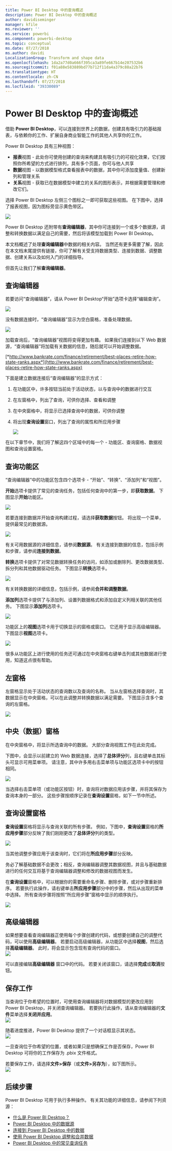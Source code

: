 ```yaml
---
title: Power BI Desktop 中的查询概述
description: Power BI Desktop 中的查询概述
author: davidiseminger
manager: kfile
ms.reviewer: ''
ms.service: powerbi
ms.component: powerbi-desktop
ms.topic: conceptual
ms.date: 07/27/2018
ms.author: davidi
LocalizationGroup: Transform and shape data
ms.openlocfilehash: 1da2a77d0a666f395ca3a89fe667b14e207532b6
ms.sourcegitcommit: f01a88e583889bd77b712f11da4a379c88a22b76
ms.translationtype: HT
ms.contentlocale: zh-CN
ms.lasthandoff: 07/27/2018
ms.locfileid: "39330089"
---
```

# <a name="query-overview-in-power-bi-desktop"></a>Power BI Desktop 中的查询概述
借助 **Power BI Desktop**，可以连接到世界上的数据，创建具有吸引力的基础报表，与依赖你的工作、扩展自身商业智能工作的其他人共享你的工作。

Power BI Desktop 具有三种视图：

* **报表**视图 - 此处你可使用创建的查询来构建具有吸引力的可视化效果，它们按照你所希望的方式进行排列，具有多个页面，你可与他人共享
* **数据**视图 - 以数据模型格式查看报表中的数据，其中你可添加度量值、创建新列和管理关系
* **关系**视图 - 获取已在数据模型中建立的关系的图形表示，并根据需要管理和修改它们。

选择 Power BI Desktop 左侧三个图标之一即可获取这些视图。 在下图中，选择了报表视图，因为图标旁显示黄色带区。  

![](media/desktop-query-overview/queryoverview_viewicons.png)

Power BI Desktop 还附带有**查询编辑器**，其中你可连接到一个或多个数据源，调整和转换数据以满足自己的需要，然后将该模型加载到 Power BI Desktop。

本文档概述了处理**查询编辑器**中数据的相关内容。 当然还有更多需要了解，因此在本文档末尾提供有链接，你可了解有关受支持数据类型、连接到数据、调整数据、创建关系以及如何入门的详细指导。

但首先让我们了解**查询编辑器**。

## <a name="the-query-editor"></a>查询编辑器
若要访问“查询编辑器”，请从 Power BI Desktop“开始”选项卡选择“编辑查询”。  

![](media/desktop-query-overview/queryoverview_queryview.png)

没有数据连接时，“查询编辑器”显示为空白窗格，准备处理数据。  

![](media/desktop-query-overview/queryoverview_blankpane.png)

加载查询后，“查询编辑器”视图将变得更加有趣。 如果我们连接到以下 Web 数据源，“查询编辑器”将加载有关数据的信息，随后就可以开始调整数据。

[*http://www.bankrate.com/finance/retirement/best-places-retire-how-state-ranks.aspx*](http://www.bankrate.com/finance/retirement/best-places-retire-how-state-ranks.aspx)

下面是建立数据连接后“查询编辑器”的显示方式：

1. 在功能区中，许多按钮当前处于活动状态，以与查询中的数据进行交互
2. 在左窗格中，列出了查询，可供你选择、查看和调整
3. 在中央窗格中，将显示已选择查询中的数据，可供你调整
4. 将出现**查询设置**窗口，列出了查询的属性和所应用步骤  
   
   ![](media/desktop-query-overview/queryoverview_withdataconnection.png)

在以下章节中，我们将了解这四个区域中的每一个 - 功能区、查询窗格、数据视图和查询设置窗格。

## <a name="the-query-ribbon"></a>查询功能区
“查询编辑器”中的功能区包含四个选项卡 - “开始”、“转换”、“添加列”和“视图”。

**开始**选项卡提供了常见的查询任务，包括任何查询中的第一步，即**获取数据**。 下图显示**开始**功能区。  

![](media/desktop-query-overview/queryoverview_ribbon.png)

若要连接到数据并开始查询构建过程，请选择**获取数据**按钮。 将出现一个菜单，提供最常见的数据源。  

![](media/desktop-query-overview/queryoverview_getdatamenu.png)

有关可用数据源的详细信息，请参阅**数据源**。 有关连接到数据的信息，包括示例和步骤，请参阅**连接到数据**。

**转换**选项卡提供了对常见数据转换任务的访问，如添加或删除列、更改数据类型、拆分列和其他数据驱动任务。 下图显示**转换**选项卡。  

![](media/desktop-query-overview/queryoverview_transformribbon.png)

有关转换数据的详细信息，包括示例，请参阅**合并和调整数据**。

**添加列**选项卡提供了与添加列、设置列数据格式和添加自定义列相关联的其他任务。 下图显示**添加列**选项卡。  

![](media/desktop-query-overview/queryoverview_addcolumnribbon.png)

功能区上的**视图**选项卡用于切换显示的窗格或窗口。 它还用于显示高级编辑器。 下图显示**视图**选项卡。  

![](media/desktop-query-overview/queryoverview_viewribbon.png)

很多从功能区上进行使用的任务还可通过在中央窗格右键单击列或其他数据进行使用，知道这点很有帮助。

## <a name="the-left-pane"></a>左窗格
左窗格显示处于活动状态的查询数以及查询的名称。 当从左窗格选择查询时，其数据显示在中央窗格，可以在此调整并转换数据以满足需要。 下图显示含多个查询的左窗格。  

![](media/desktop-query-overview/queryoverview_theleftpane.png)

## <a name="the-center-data-pane"></a>中央（数据）窗格
在中央窗格中，将显示所选查询中的数据。 大部分查询视图工作在此处完成。

下图中，会显示以前建立的 Web 数据连接，选择了**总体评分**列，且右键单击其标头可显示可用菜单项。 请注意，其中许多用右击菜单项与功能区选项卡中的按钮相同。  

![](media/desktop-query-overview/queryoverview_thecenterpane.png)

当选择右击菜单项（或功能区按钮）时，查询将对数据应用该步骤，并将其保存为查询本身的一部分。 这些步骤按顺序记录在**查询设置**窗格，如下一节中所述。  

## <a name="the-query-settings-pane"></a>查询设置窗格
**查询设置**窗格将显示与查询关联的所有步骤。 例如，下图中，**查询设置**窗格的**所应用步骤**部分反映了我们刚刚更改了**总体评分**列的类型。

![](media/desktop-query-overview/queryoverview_querysettingspane.png)

当其他调整步骤应用于该查询时，它们将在**所应用步骤**部分反映。

务必了解基础数据不会更改；相反，查询编辑器调整其数据视图，并且与基础数据进行的任何交互将基于查询编辑器调整和修改的数据视图而发生。

在**查询设置**窗格中，可以根据你的需要重命名步骤、删除步骤，或对步骤重新排序。 若要执行此操作，请右键单击**所应用步骤**部分中的步骤，然后从出现的菜单中选择。 所有查询步骤将按照“所应用步骤”窗格中显示的顺序执行。

![](media/desktop-query-overview/queryoverview_querysettings_rename.png)

## <a name="the-advanced-editor"></a>高级编辑器
如果想要查看查询编辑器正使用每个步骤创建的代码，或想要创建自己的调整代码，可以使用**高级编辑器**。 若要启动高级编辑器，从功能区中选择**视图**，然后选择**高级编辑器**。 此时，将会显示包含现有查询代码的窗口。  
![](media/desktop-query-overview/queryoverview_advancededitor.png)

可以直接编辑**高级编辑器** 窗口中的代码。 若要关闭该窗口，请选择**完成**或**取消**按钮。  

## <a name="saving-your-work"></a>保存工作
当查询位于你希望的位置时，可使用查询编辑器将对数据模型的更改应用到 Power BI Desktop，并关闭查询编辑器。 若要执行此操作，请从查询编辑器的**文件**菜单选择**关闭并应用**。  
![](media/desktop-query-overview/queryoverview_closenload.png)

随着进度推进，Power BI Desktop 提供了一个对话框显示其状态。  
![](media/desktop-query-overview/queryoverview_loading.png)

一旦查询位于你希望的位置，或者如果只是想确保工作是否保存，Power BI Desktop 可将你的工作保存为 .pbix 文件格式。

若要保存工作，请选择**文件\>保存**（或**文件\>另存为**），如下图所示。  
![](media/desktop-query-overview/queryoverview_savework.png)

## <a name="next-steps"></a>后续步骤
Power BI Desktop 可用于执行多种操作。 有关其功能的详细信息，请参阅下列资源：

* [什么是 Power BI Desktop？](desktop-what-is-desktop.md)
* [Power BI Desktop 中的数据源](desktop-data-sources.md)
* [连接到 Power BI Desktop 中的数据](desktop-connect-to-data.md)
* [使用 Power BI Desktop 调整和合并数据](desktop-shape-and-combine-data.md)
* [Power BI Desktop 中的常见查询任务](desktop-common-query-tasks.md)   

